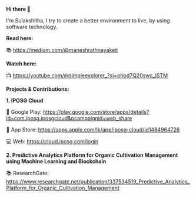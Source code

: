 **Hi there 👋**

I'm Sulakshitha, I try to create a better environment to live, by using software technology.

**Read here:**

📚 https://medium.com/@maneshrathnayakeit

**Watch here:**

📺 https://youtube.com/@simpleexplorer_?si=ohbd7Q20swc_ISTM


**Projects & Contributions:**

**1. IPOSG Cloud**

🔗 Google Play: https://play.google.com/store/apps/details?id=com.iposg.iposgcloud&pcampaignid=web_share


🍏 App Store: https://apps.apple.com/lk/app/iposg-cloud/id1484964726

💻 Web: https://cloud.iposg.com/login


**2. Predictive Analytics Platform for Organic Cultivation Management using Machine Learning and Blockchain**

📚 ResearchGate: https://www.researchgate.net/publication/337534519_Predictive_Analytics_Platform_for_Organic_Cultivation_Management

